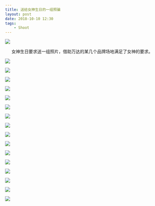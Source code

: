```yaml
---
title: 送给女神生日的一组照骗
layout: post
date: 2018-10-10 12:30
tags: 
    - Shoot
---
```

![](http://lc-ec5pgDDk.cn-n1.lcfile.com/dxCwETsnyu4bNiovTUEbFgSn1HBloIbjzqiTtmua.jpg)

<center>女神生日要求送一组照片，借助万达的某几个品牌场地满足了女神的要求。</center>  



![](http://lc-ec5pgDDk.cn-n1.lcfile.com/uxVhqoXkIm2hbd2GdG2HxAx1LT4Yy7Hby6hbU7xV.jpg)

![](http://lc-ec5pgDDk.cn-n1.lcfile.com/jLxpd28YQ1VgJHgdp57GmkHOwl3qnx3qp1b7wjRf.jpg)

![](http://lc-ec5pgDDk.cn-n1.lcfile.com/jnSIWSpkPBqAcdHGmLVGNMEjGGIm8YvH8FOxO7kc.jpg)

![](http://lc-ec5pgDDk.cn-n1.lcfile.com/K2gozQe0WJiyjX2qCG64oWGKqQb5n1u0a8ueHfE2.jpg)

![](http://lc-ec5pgDDk.cn-n1.lcfile.com/1Lbb8fSecVpi0DJPNSpFhpbERNnEGMOEOUnniHuz.jpg)

![](http://lc-ec5pgDDk.cn-n1.lcfile.com/tbMiI6IHdpOu3eucPJOt8f6aviSd6RHLHYN5xuMc.jpg)

![](http://lc-ec5pgDDk.cn-n1.lcfile.com/GJ8Cog6x3XxSVcqy4l6KRMfHAX72oObpUiUGIsz4.jpg)

![](http://lc-ec5pgDDk.cn-n1.lcfile.com/sXej2RsBAqW40GLkyD1liWwS8qqylHTq3mMiqQHy.jpg)

![](http://lc-ec5pgDDk.cn-n1.lcfile.com/ArLTLDjt0LoIJlt4HkDHuDKAzhKOwJ1wdGrTSsAk.jpg)

![](http://lc-ec5pgDDk.cn-n1.lcfile.com/Ko8vWbTB912kr1QPQXyLDm6C4C3Ttt4YcoiV2sU3.jpg)

![](http://lc-ec5pgDDk.cn-n1.lcfile.com/9GOyEvFvCvJScHFuCrTpRJEFr191MV6nNHFeRb5L.jpg)

![](http://lc-ec5pgDDk.cn-n1.lcfile.com/lLjdJyhkTR4tMdXFvOqVk5LOy4KX1jkpmCNjS7Yq.jpg)

![](http://lc-ec5pgDDk.cn-n1.lcfile.com/a6Gr0ksFbj5AcFzshN42Flgokhm0xur4tOF7YuPw.jpg)

![](http://lc-ec5pgDDk.cn-n1.lcfile.com/jljdFh7b3K734wrFM05EUpLtrJWms5nAwL2TTTz2.jpg)

![](http://lc-ec5pgDDk.cn-n1.lcfile.com/dWbtU7MJYgKwby5GdF89PTlXgEFX343a37ksijVY.jpg)

![](http://lc-ec5pgDDk.cn-n1.lcfile.com/LGLwcTUN3Jg7pUzQBzPRAXUJ1MThjczND6bT09Wb.jpg)




